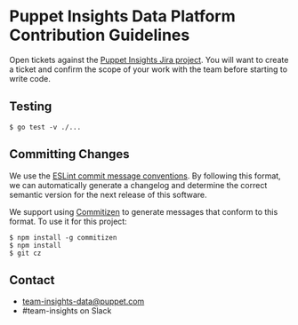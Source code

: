 # Puppet Insights Data Platform Contribution Guidelines

Open tickets against the
[Puppet Insights Jira project](https://tickets.puppetlabs.com/browse/PI). You
will want to create a ticket and confirm the scope of your work with the team
before starting to write code.

## Testing

```console
$ go test -v ./...
```

## Committing Changes

We use the
[ESLint commit message conventions](https://eslint.org/docs/developer-guide/contributing/pull-requests#step-2-make-your-changes).
By following this format, we can automatically generate a changelog and
determine the correct semantic version for the next release of this software.

We support using [Commitizen](http://commitizen.github.io/cz-cli/) to generate
messages that conform to this format. To use it for this project:

```console
$ npm install -g commitizen
$ npm install
$ git cz
```

## Contact

* team-insights-data@puppet.com
* #team-insights on Slack
